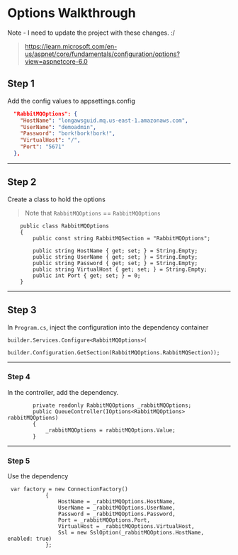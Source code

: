 # Options Walkthrough 

Note - I need to update the project with these changes.
:/

> https://learn.microsoft.com/en-us/aspnet/core/fundamentals/configuration/options?view=aspnetcore-6.0

## Step 1
Add the config values to appsettings.config
```json
  "RabbitMQOptions": {
    "HostName": "longawsguid.mq.us-east-1.amazonaws.com",
    "UserName": "demoadmin",
    "Password": "bork!bork!bork!",
    "VirtualHost": "/",
    "Port": "5671"
  },
```
---

## Step 2
Create a class to hold the options
> Note that `RabbitMQOptions` == `RabbitMQOptions`
```CSharp
    public class RabbitMQOptions
    {
        public const string RabbitMQSection = "RabbitMQOptions";

        public string HostName { get; set; } = String.Empty;
        public string UserName { get; set; } = String.Empty;
        public string Password { get; set; } = String.Empty;
        public string VirtualHost { get; set; } = String.Empty;
        public int Port { get; set; } = 0;
    }
```
---

## Step 3

In `Program.cs`, inject the configuration into the dependency container
```CSharp
builder.Services.Configure<RabbitMQOptions>(
    builder.Configuration.GetSection(RabbitMQOptions.RabbitMQSection));
```
---

### Step 4

In the controller, add the dependency.
```CSharp
        private readonly RabbitMQOptions _rabbitMQOptions;
        public QueueController(IOptions<RabbitMQOptions> rabbitMQOptions)
        {
            _rabbitMQOptions = rabbitMQOptions.Value;
        }
```
---
### Step 5 
Use the dependency
```CSharp
 var factory = new ConnectionFactory()
            {
                HostName = _rabbitMQOptions.HostName,
                UserName = _rabbitMQOptions.UserName,
                Password = _rabbitMQOptions.Password,
                Port = _rabbitMQOptions.Port,
                VirtualHost = _rabbitMQOptions.VirtualHost,
                Ssl = new SslOption(_rabbitMQOptions.HostName, enabled: true)
            };
```